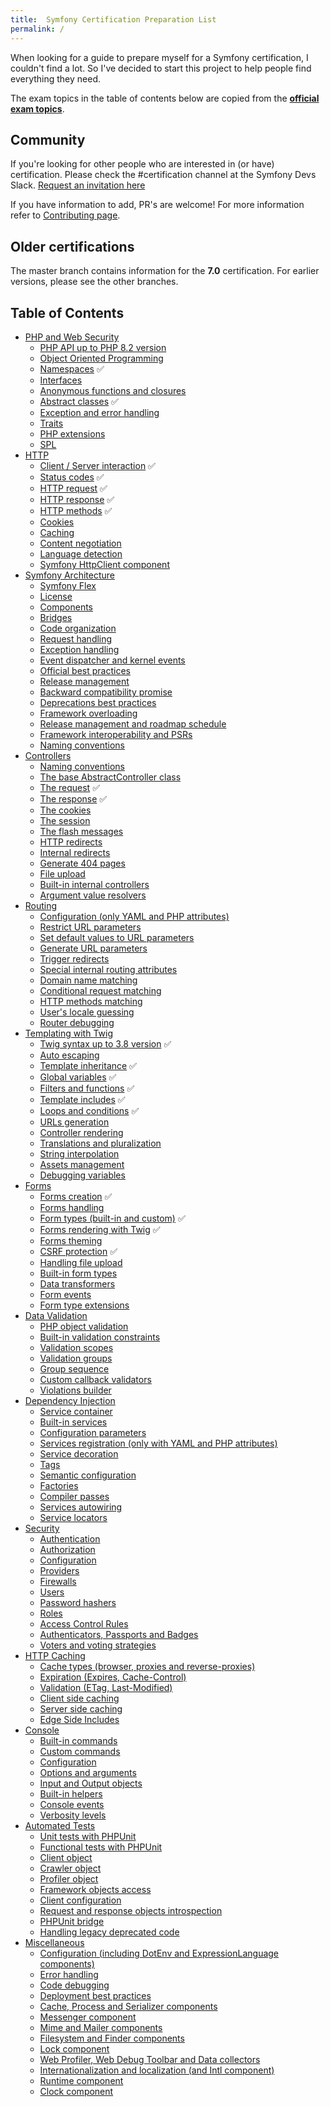 ```yaml
---
title:  Symfony Certification Preparation List
permalink: /
---
```


When looking for a guide to prepare myself for a Symfony certification, I couldn't find a lot. So I've decided to start
this project to help people find everything they need.

The exam topics in the table of contents below are copied from the
**[official exam topics](https://certification.symfony.com/exams/symfony.html)**.

## Community
If you're looking for other people who are interested in (or have) certification. Please check the #certification channel
at the Symfony Devs Slack. [Request an invitation here](https://symfony.com/slack-invite)

If you have information to add, PR\'s are welcome! For more information refer to [Contributing page](contributing.md).

## Older certifications
The master branch contains information for the **7.0** certification. For earlier versions, please see the other branches.

## Table of Contents

-  [PHP and Web Security](/topics/php-and-web-security.md)
    -  [PHP API up to PHP 8.2 version](/topics/php-and-web-security.md#php-api-up-to-php-82-version)
    -  [Object Oriented Programming](/topics/php-and-web-security.md#object-oriented-programming)
    -  [Namespaces](/topics/php-and-web-security.md#namespaces) ✅
    -  [Interfaces](/topics/php-and-web-security.md#interfaces)
    -  [Anonymous functions and closures](/topics/php-and-web-security.md#anonymous-functions-and-closures)
    -  [Abstract classes](/topics/php-and-web-security.md#abstract-classes) ✅
    -  [Exception and error handling](/topics/php-and-web-security.md#exception-and-error-handling)
    -  [Traits](/topics/php-and-web-security.md#traits)
    -  [PHP extensions](/topics/php-and-web-security.md#php-extensions)
    -  [SPL](/topics/php-and-web-security.md#spl)
-  [HTTP](/topics/http.md)
    -  [Client / Server interaction](/topics/http.md#client--server-interaction) ✅
    -  [Status codes](/topics/http.md#status-codes) ✅
    -  [HTTP request](/topics/http.md#http-request) ✅
    -  [HTTP response](/topics/http.md#http-response) ✅
    -  [HTTP methods](/topics/http.md#http-methods) ✅
    -  [Cookies](/topics/http.md#cookies)
    -  [Caching](/topics/http.md#caching)
    -  [Content negotiation](/topics/http.md#content-negotiation)
    -  [Language detection](/topics/http.md#language-detection)
    -  [Symfony HttpClient component](/topics/http.md#symfony-httpclient-component)
-  [Symfony Architecture](/topics/symfony-architecture.md)
    -  [Symfony Flex](/topics/symfony-architecture.md#symfony-flex)
    -  [License](/topics/symfony-architecture.md#license)
    -  [Components](/topics/symfony-architecture.md#components)
    -  [Bridges](/topics/symfony-architecture.md#bridges)
    -  [Code organization](/topics/symfony-architecture.md#code-organization)
    -  [Request handling](/topics/symfony-architecture.md#request-handling)
    -  [Exception handling](/topics/symfony-architecture.md#exception-handling)
    -  [Event dispatcher and kernel events](/topics/symfony-architecture.md#event-dispatcher-and-kernel-events)
    -  [Official best practices](/topics/symfony-architecture.md#official-best-practices)
    -  [Release management](/topics/symfony-architecture.md#release-management)
    -  [Backward compatibility promise](/topics/symfony-architecture.md#backward-compatibility-promise)
    -  [Deprecations best practices](/topics/symfony-architecture.md#deprecations-best-practices)
    -  [Framework overloading](/topics/symfony-architecture.md#framework-overloading)
    -  [Release management and roadmap schedule](/topics/symfony-architecture.md#release-management-and-roadmap-schedule)
    -  [Framework interoperability and PSRs](/topics/symfony-architecture.md#framework-interoperability-and-psrs)
    -  [Naming conventions](/topics/symfony-architecture.md#naming-conventions)
-  [Controllers](/topics/controllers.md)
    -  [Naming conventions](/topics/controllers.md#naming-conventions)
    -  [The base AbstractController class](/topics/controllers.md#the-base-abstractcontroller-class)
    -  [The request](/topics/controllers.md#the-request) ✅
    -  [The response](/topics/controllers.md#the-response) ✅
    -  [The cookies](/topics/controllers.md#the-cookies)
    -  [The session](/topics/controllers.md#the-session)
    -  [The flash messages](/topics/controllers.md#the-flash-messages)
    -  [HTTP redirects](/topics/controllers.md#http-redirects)
    -  [Internal redirects](/topics/controllers.md#internal-redirects)
    -  [Generate 404 pages](/topics/controllers.md#generate-404-pages)
    -  [File upload](/topics/controllers.md#file-upload)
    -  [Built-in internal controllers](/topics/controllers.md#built-in-internal-controllers)
    -  [Argument value resolvers](/topics/controllers.md#argument-value-resolvers)
-  [Routing](/topics/routing.md)
    -  [Configuration (only YAML and PHP attributes)](/topics/routing.md#configuration-only-yaml-and-php-attributes)
    -  [Restrict URL parameters](/topics/routing.md#restrict-url-parameters)
    -  [Set default values to URL parameters](/topics/routing.md#set-default-values-to-url-parameters)
    -  [Generate URL parameters](/topics/routing.md#generate-url-parameters)
    -  [Trigger redirects](/topics/routing.md#trigger-redirects)
    -  [Special internal routing attributes](/topics/routing.md#special-internal-routing-attributes)
    -  [Domain name matching](/topics/routing.md#domain-name-matching)
    -  [Conditional request matching](/topics/routing.md#conditional-request-matching)
    -  [HTTP methods matching](/topics/routing.md#http-methods-matching)
    -  [User's locale guessing](/topics/routing.md#users-locale-guessing)
    -  [Router debugging](/topics/routing.md#router-debugging)
-  [Templating with Twig](/topics/templating-with-twig.md)
    -  [Twig syntax up to 3.8 version](/topics/templating-with-twig.md#twig-syntax-up-to-38-version) ✅
    -  [Auto escaping](/topics/templating-with-twig.md#auto-escaping)
    -  [Template inheritance](/topics/templating-with-twig.md#template-inheritance) ✅
    -  [Global variables](/topics/templating-with-twig.md#global-variables) ✅
    -  [Filters and functions](/topics/templating-with-twig.md#filters-and-functions) ✅
    -  [Template includes](/topics/templating-with-twig.md#template-includes) ✅
    -  [Loops and conditions](/topics/templating-with-twig.md#loops-and-conditions) ✅
    -  [URLs generation](/topics/templating-with-twig.md#urls-generation)
    -  [Controller rendering](/topics/templating-with-twig.md#controller-rendering)
    -  [Translations and pluralization](/topics/templating-with-twig.md#translations-and-pluralization)
    -  [String interpolation](/topics/templating-with-twig.md#string-interpolation)
    -  [Assets management](/topics/templating-with-twig.md#assets-management)
    -  [Debugging variables](/topics/templating-with-twig.md#debugging-variables)
-  [Forms](/topics/forms.md)
    -  [Forms creation](/topics/forms.md#forms-creation) ✅
    -  [Forms handling](/topics/forms.md#forms-handling)
    -  [Form types (built-in and custom)](/topics/forms.md#form-types-built-in-and-custom) ✅
    -  [Forms rendering with Twig](/topics/forms.md#forms-rendering-with-twig) ✅
    -  [Forms theming](/topics/forms.md#forms-theming)
    -  [CSRF protection](/topics/forms.md#csrf-protection) ✅
    -  [Handling file upload](/topics/forms.md#handling-file-upload)
    -  [Built-in form types](/topics/forms.md#built-in-form-types)
    -  [Data transformers](/topics/forms.md#data-transformers)
    -  [Form events](/topics/forms.md#form-events)
    -  [Form type extensions](/topics/forms.md#form-type-extensions)
-  [Data Validation](/topics/data-validation.md)
    -  [PHP object validation](/topics/data-validation.md#php-object-validation)
    -  [Built-in validation constraints](/topics/data-validation.md#built-in-validation-constraints)
    -  [Validation scopes](/topics/data-validation.md#validation-scopes)
    -  [Validation groups](/topics/data-validation.md#validation-groups)
    -  [Group sequence](/topics/data-validation.md#group-sequence)
    -  [Custom callback validators](/topics/data-validation.md#custom-callback-validators)
    -  [Violations builder](/topics/data-validation.md#violations-builder)
-  [Dependency Injection](/topics/dependency-injection.md)
    -  [Service container](/topics/dependency-injection.md#service-container)
    -  [Built-in services](/topics/dependency-injection.md#built-in-services)
    -  [Configuration parameters](/topics/dependency-injection.md#configuration-parameters)
    -  [Services registration (only with YAML and PHP attributes)](/topics/dependency-injection.md#services-registration-only-with-yaml-and-php-attributes)
    -  [Service decoration](/topics/dependency-injection.md#service-decoration)
    -  [Tags](/topics/dependency-injection.md#tags)
    -  [Semantic configuration](/topics/dependency-injection.md#semantic-configuration)
    -  [Factories](/topics/dependency-injection.md#factories)
    -  [Compiler passes](/topics/dependency-injection.md#compiler-passes)
    -  [Services autowiring](/topics/dependency-injection.md#services-autowiring)
    -  [Service locators](/topics/dependency-injection.md#service-locators)
-  [Security](/topics/security.md)
    -  [Authentication](/topics/security.md#authentication)
    -  [Authorization](/topics/security.md#authorization)
    -  [Configuration](/topics/security.md#configuration)
    -  [Providers](/topics/security.md#providers)
    -  [Firewalls](/topics/security.md#firewalls)
    -  [Users](/topics/security.md#users)
    -  [Password hashers](/topics/security.md#passwords-hashers)
    -  [Roles](/topics/security.md#roles)
    -  [Access Control Rules](/topics/security.md#access-control-rules)
    -  [Authenticators, Passports and Badges](/topics/security.md#authenticators-passports-and-badges)
    -  [Voters and voting strategies](/topics/security.md#voters-and-voting-strategies)
-  [HTTP Caching](/topics/http-caching.md)
    -  [Cache types (browser, proxies and reverse-proxies)](/topics/http-caching.md#cache-types--browser-proxies-and-reverse-proxies-)
    -  [Expiration (Expires, Cache-Control)](/topics/http-caching.md#expiration--expires-cache-control-)
    -  [Validation (ETag, Last-Modified)](/topics/http-caching.md#validation--etag-last-modified-)
    -  [Client side caching](/topics/http-caching.md#client-side-caching)
    -  [Server side caching](/topics/http-caching.md#server-side-caching)
    -  [Edge Side Includes](/topics/http-caching.md#edge-side-includes)
-  [Console](/topics/console.md)
    -  [Built-in commands](/topics/console.md#built-in-commands)
    -  [Custom commands](/topics/console.md#custom-commands)
    -  [Configuration](/topics/console.md#configuration)
    -  [Options and arguments](/topics/console.md#options-and-arguments)
    -  [Input and Output objects](/topics/console.md#input-and-output-objects)
    -  [Built-in helpers](/topics/console.md#built-in-helpers)
    -  [Console events](/topics/console.md#console-events)
    -  [Verbosity levels](/topics/console.md#verbosity-levels)
-  [Automated Tests](/topics/automated-tests.md)
    -  [Unit tests with PHPUnit](/topics/automated-tests.md#unit-tests-with-phpunit)
    -  [Functional tests with PHPUnit](/topics/automated-tests.md#functional-tests-with-phpunit)
    -  [Client object](/topics/automated-tests.md#client-object)
    -  [Crawler object](/topics/automated-tests.md#crawler-object)
    -  [Profiler object](/topics/automated-tests.md#profiler-object)
    -  [Framework objects access](/topics/automated-tests.md#framework-objects-access)
    -  [Client configuration](/topics/automated-tests.md#client-configuration)
    -  [Request and response objects introspection](/topics/automated-tests.md#request-and-response-objects-introspection)
    -  [PHPUnit bridge](/topics/automated-tests.md#phpunit-bridge)
    -  [Handling legacy deprecated code](/topics/automated-tests.md#handling-legacy-deprecated-code)
-  [Miscellaneous](/topics/miscellaneous.md)
    -  [Configuration (including DotEnv and ExpressionLanguage components)](/topics/miscellaneous.md#configuration-including-dotenv-and-expressionlanguage-components)
    -  [Error handling](/topics/miscellaneous.md#error-handling)
    -  [Code debugging](/topics/miscellaneous.md#code-debugging)
    -  [Deployment best practices](/topics/miscellaneous.md#deployment-best-practices)
    -  [Cache, Process and Serializer components](/topics/miscellaneous.md#cache-process-and-serializer-components)
    -  [Messenger component](/topics/miscellaneous.md#messenger-component)
    -  [Mime and Mailer components](/topics/miscellaneous.md#mime-and-mailer-component)
    -  [Filesystem and Finder components](/topics/miscellaneous.md#filesystem-and-finder-components)
    -  [Lock component](/topics/miscellaneous.md#lock-component)
    -  [Web Profiler, Web Debug Toolbar and Data collectors](/topics/miscellaneous.md#web-profiler-web-debug-toolbar-and-data-collectors)
    -  [Internationalization and localization (and Intl component)](/topics/miscellaneous.md#internationalization-and-localization-and-intl-component)
    -  [Runtime component](/topics/miscellaneous.md#runtime-component)
    -  [Clock component](/topics/miscellaneous.md#clock-component)
